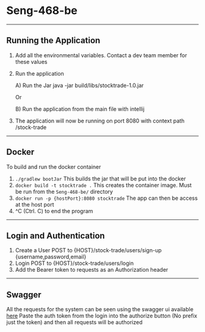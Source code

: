 # Seng-468-be

---

## Running the Application

1. Add all the environmental variables. Contact a dev team member for these values
3. Run the application
   
    A) Run the Jar java -jar build/libs/stocktrade-1.0.jar
    
    Or
    
    B) Run the application from the main file with intellij
3. The application will now be running on port 8080 with context path /stock-trade

---

## Docker

To build and run the docker container

1. `./gradlew bootJar` This builds the jar that will be put into the docker
2. `docker build -t stocktrade .` This creates the container image. Must be run from the `Seng-468-be/` directory
3. `docker run -p {hostPort}:8080 stocktrade` The app can then be access at the host port
4. ^C (Ctrl. C) to end the program

---

## Login and Authentication

1. Create a User POST to {HOST}/stock-trade/users/sign-up {username,password,email}
2. Login POST to {HOST}/stock-trade/users/login
3. Add the Bearer token to requests as an Authorization header

---

## Swagger

All the requests for the system can be seen using the swagger ui
available [here](http://localhost:8080/stock-trade/swagger-ui.html)
Paste the auth token from the login into the authorize button (No prefix just the token) and then all requests will be
authorized
